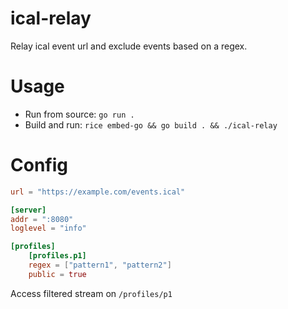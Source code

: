 ical-relay
==========
Relay ical event url and exclude events based on a regex.

# Usage
* Run from source: `go run .`
* Build and run: `rice embed-go && go build . && ./ical-relay`

# Config
```toml
url = "https://example.com/events.ical"

[server]
addr = ":8080"
loglevel = "info"

[profiles]
    [profiles.p1]
    regex = ["pattern1", "pattern2"]
    public = true
```
Access filtered stream on `/profiles/p1`
